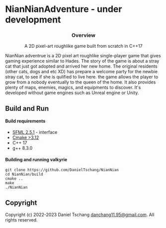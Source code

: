 # NianNianAdventure - under development
<div align="center">

<h3>Overview</h3>
<p>A 2D pixel-art roughlike game built from scratch in C++17</p>

</div>

NianNian adventrue is a 2D pixel art roughlike single-player game that gives gaming experience similar to Hades.
The story of the game is about a stray cat that just got adopted and arrived her new home. The original residents (other cats, dogs and etc XD) has prepare a welcome party for the newbie stray cat, to see if she is qulified to live here. 
the game allows the player to grow from a nobody eventually to the queen of the home. It also provides plenty of maps, enemies, magics, and equipments to discover.
It's developed without game engines such as Unreal engine or Unity.

## Build and Run
#### Build requirements
- [SFML 2.5.1](https://www.sfml-dev.org/index.php) - interface
- [Cmake >3.12](https://cmake.org/)
- C++ 17
- g++ 8.3.0

#### Building and running valkyrie

```
git clone https://github.com/DanielTschang/NianNian
cd NianNian/build
cmake ..
make
./NianNian
```


## Copyright
Copyright (c) 2022-2023 Daniel Tschang <danchang11.95@gmail.com>. All rights reserved.

